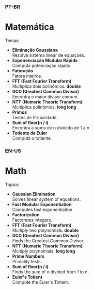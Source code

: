 ### PT-BR

# Matemática
Temas:
* **Eliminação Gaussiana**  
Resolve sistema linear de equações.
* **Exponenciação Modular Rápida**  
Computa potenciação rápido.
* **Fatoração**  
Fatora inteiros.
* **FFT (Fast Fourier Transform)**  
Multiplica dois polinômios. **double**
* **GCD (Greatest Common Divisor)**  
Encontra o maior divisor comum. 
* **NTT (Numeric Theoric Transform)**  
Multiplica polinômios. **long long**
* **Primos**  
Testes de Primalidade.
* **Sum of floor(n / i)**  
Encontra a soma de n dividido de 1 a n
* **Totiente de Euler**  
Computa o totiente.

### EN-US

# Math
Topics:
* **Gaussian Elimination**  
Solves linear system of equations.
* **Fast Modular Exponentiation**  
Computes fast exponentiation.
* **Factorization**  
Factorates integers.
* **FFT (Fast Fourier Transform)**  
Multiply two polynomials. **double**
* **GCD (Greatest Common Divisor)**  
Finds the Greatest Common Divisor.
* **NTT (Numeric Theoric Transform)**  
Multiply polynomials. **long long**
* **Prime Numbers**  
Primality tests.
* **Sum of floor(n / i)**  
Finds the sum of n divided from 1 to n.
* **Euler's Totient**  
Compute the Euler's Totient.
